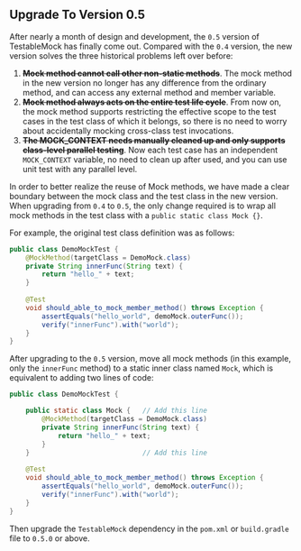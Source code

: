 Upgrade To Version 0.5
---

After nearly a month of design and development, the `0.5` version of TestableMock has finally come out. Compared with the `0.4` version, the new version solves the three historical problems left over before:

1. <s>**Mock method cannot call other non-static methods**</s>. The mock method in the new version no longer has any difference from the ordinary method, and can access any external method and member variable.
2. <s>**Mock method always acts on the entire test life cycle**</s>. From now on, the mock method supports restricting the effective scope to the test cases in the test class of which it belongs, so there is no need to worry about accidentally mocking cross-class test invocations.
3. <s>**The MOCK_CONTEXT needs manually cleaned up and only supports class-level parallel testing**</s>. Now each test case has an independent `MOCK_CONTEXT` variable, no need to clean up after used, and you can use unit test with any parallel level.

In order to better realize the reuse of Mock methods, we have made a clear boundary between the mock class and the test class in the new version. When upgrading from `0.4` to `0.5`, the only change required is to wrap all mock methods in the test class with a `public static class Mock {}`.

For example, the original test class definition was as follows:

```java
public class DemoMockTest {
    @MockMethod(targetClass = DemoMock.class)
    private String innerFunc(String text) {
        return "hello_" + text;
    }
        
    @Test
    void should_able_to_mock_member_method() throws Exception {
        assertEquals("hello_world", demoMock.outerFunc());
        verify("innerFunc").with("world");
    }
}
```

After upgrading to the `0.5` version, move all mock methods (in this example, only the `innerFunc` method) to a static inner class named `Mock`, which is equivalent to adding two lines of code:

```java
public class DemoMockTest {

    public static class Mock {   // Add this line
        @MockMethod(targetClass = DemoMock.class)
        private String innerFunc(String text) {
            return "hello_" + text;
        }
    }                            // Add this line
        
    @Test
    void should_able_to_mock_member_method() throws Exception {
        assertEquals("hello_world", demoMock.outerFunc());
        verify("innerFunc").with("world");
    }
}
```

Then upgrade the `TestableMock` dependency in the `pom.xml` or `build.gradle` file to `0.5.0` or above.
